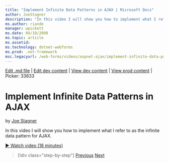 ```yaml
---
title: "Implement Infinite Data Patterns in AJAX | Microsoft Docs"
author: JoeStagner
description: "In this video I will show you how to implement what I refer to as the infinite data pattern for AJAX."
ms.author: riande
manager: wpickett
ms.date: 04/10/2008
ms.topic: article
ms.assetid: 
ms.technology: dotnet-webforms
ms.prod: .net-framework
msc.legacyurl: /web-forms/videos/aspnet-ajax/implement-infinite-data-patterns-in-ajax
---
```

[Edit .md file](C:\Projects\msc\dev\Msc.Www\Web.ASP\App_Data\github\web-forms\videos\aspnet-ajax\implement-infinite-data-patterns-in-ajax.md) | [Edit dev content](http://www.aspdev.net/umbraco#/content/content/edit/26610) | [View dev content](http://docs.aspdev.net/tutorials/web-forms/videos/aspnet-ajax/implement-infinite-data-patterns-in-ajax.html) | [View prod content](http://www.asp.net/web-forms/videos/aspnet-ajax/implement-infinite-data-patterns-in-ajax) | Picker: 33633

Implement Infinite Data Patterns in AJAX
====================
by [Joe Stagner](https://github.com/JoeStagner)

In this video I will show you how to implement what I refer to as the infinite data pattern for AJAX.

[&#9654; Watch video (18 minutes)](https://channel9.msdn.com/Blogs/ASP-NET-Site-Videos/implement-infinite-data-patterns-in-ajax)

>[!div class="step-by-step"] [Previous](use-aspnet-ajax-cascading-drop-down-control-to-access-a-database.md) [Next](basic-aspnet-authentication-in-an-ajax-enabled-application.md)